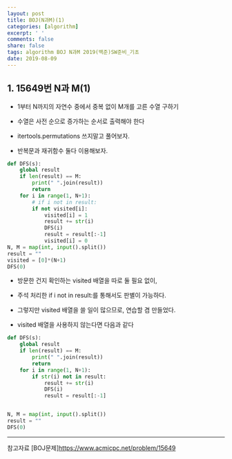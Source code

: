 ```yaml
---
layout: post
title: BOJ(N과M)(1)
categories: [algorithm]
excerpt: ' '
comments: false
share: false
tags: algorithm BOJ N과M 2019(백준)SW준비_기초
date: 2019-08-09
---
```


## 1. 15649번 N과 M(1)

- 1부터 N까지의 자연수 중에서 중복 없이 M개를 고른 수열 구하기

- 수열은 사전 순으로 증가하는 순서로 출력해야 한다

- itertools.permutations 쓰지말고 풀어보자.

- 반복문과 재귀함수 둘다 이용해보자.

```python
def DFS(s):
    global result
    if len(result) == M:
        print(" ".join(result))
        return
    for i in range(1, N+1):
        # if i not in result:
        if not visited[i]:
            visited[i] = 1
            result += str(i)
            DFS(i)
            result = result[:-1]
            visited[i] = 0
N, M = map(int, input().split())
result = ""
visited = [0]*(N+1)
DFS(0)
```

- 방문한 건지 확인하는 visited 배열을 따로 둘 필요 없이,
- 주석 처리한 if i not in result:를 통해서도 판별이 가능하다.
- 그렇지만 visited 배열을 쓸 일이 많으므로, 연습할 겸 만들었다.

- visited 배열을 사용하지 않는다면 다음과 같다

```python
def DFS(s):
    global result
    if len(result) == M:
        print(" ".join(result))
        return
    for i in range(1, N+1):
        if str(i) not in result:
            result += str(i)
            DFS(i)
            result = result[:-1]


N, M = map(int, input().split())
result = ""
DFS(0)
```

---

참고자료
[BOJ문제]<https://www.acmicpc.net/problem/15649>
